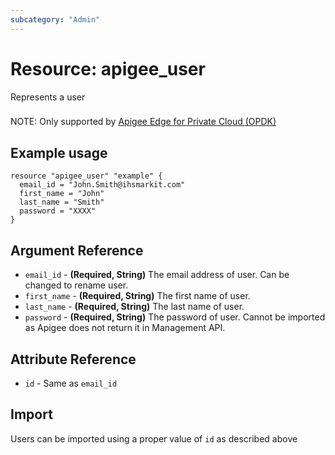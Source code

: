 ```yaml
---
subcategory: "Admin"
---
```

# Resource: apigee_user
Represents a user
###
NOTE: Only supported by [Apigee Edge for Private Cloud (OPDK)](https://apidocs.apigee.com/apis)
## Example usage
```hcl
resource "apigee_user" "example" {
  email_id = "John.Smith@ihsmarkit.com"
  first_name = "John"
  last_name = "Smith"
  password = "XXXX"
}
```
## Argument Reference
* `email_id` - **(Required, String)** The email address of user. Can be changed to rename user.
* `first_name` - **(Required, String)** The first name of user.
* `last_name` - **(Required, String)** The last name of user.
* `password` - **(Required, String)** The password of user. Cannot be imported as Apigee does not return it in Management API.
## Attribute Reference
* `id` - Same as `email_id`
## Import
Users can be imported using a proper value of `id` as described above

